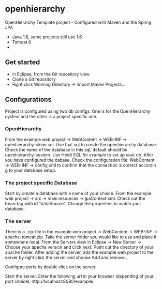 # openhierarchy
OpenHierarchy Template project - Configured with Maven and the Spring JPA

* Java 1.8, some projects still use 1.6
* Tomcat 8
* 

## Get started
* In Eclipse, from the Git repository view
* Clone a Git repository
* Right click Working Directory -> Import Maven Projects...

## Configurations
Project is configured using two db configs. One is for the OpenHierarchy system and the other is a project specific one.

### OpenHierarchy
From the example web project -> WebContent -> WEB-INF -> openhierarchy-clean.sql.  Use that sql to create the openhierarchy database. Check the name of the database in this sql, default should be openhierarchy-system. Use Heidi SQL för example to set up your db. After you have configured the dabase. Check the configuration file: WebContent -> WEB-INF -> config.xml to confirm that the connection is correct accordin g to your database setup.

### The project specific Database
Start by create a database with a name of your choice.
From the example web project -> src -> main.resources -> jpaContext.xml. Check out the bean-tag with id "dataSource". Change the properties to match your database.

### The server
There is a .zip-file in the example web project -> WebContent -> WEB-INF -> apache-tomcat.zip. Take the server folder you would like to use and place it somewhere local. From the Servers view in Eclipse -> New Server ->  Choose your apache version and click next. Point out the directory of your apache folder. After adding the server, add the example web project to the server by right click the server and choose Add and remove..

Configure ports by double click on the server.

Start the server. Enter the following url in your browser (depending of your port choice): http://localhost:8080/example/


